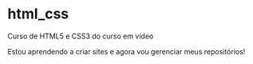 # html_css
 Curso de HTML5 e CSS3 do curso em vídeo

Estou aprendendo a criar sites e agora vou gerenciar meus repositórios!